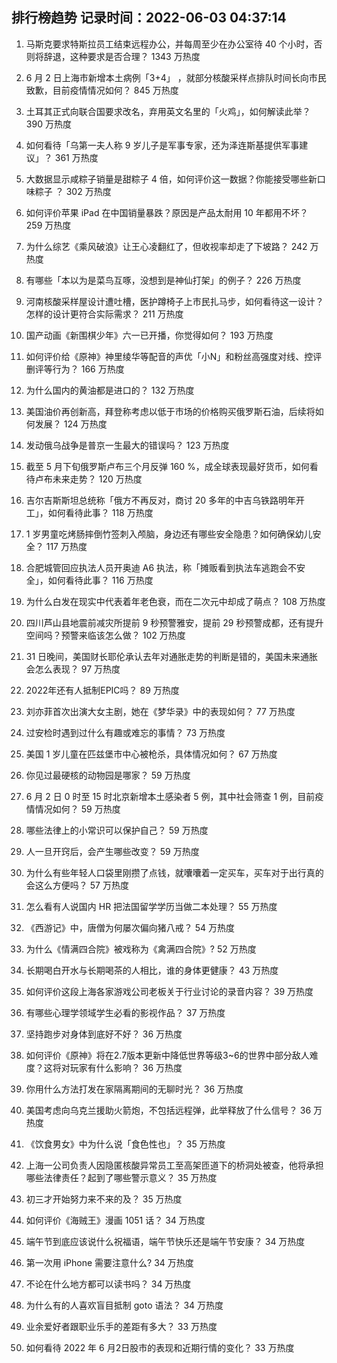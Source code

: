 
## 排行榜趋势 记录时间：2022-06-03 04:37:14
  
  1. 马斯克要求特斯拉员工结束远程办公，并每周至少在办公室待 40 个小时，否则将辞退，这种要求是否合理？ 1343 万热度
    
  2. 6 月 2 日上海市新增本土病例「3+4」 ，就部分核酸采样点排队时间长向市民致歉，目前疫情情况如何？ 845 万热度
    
  3. 土耳其正式向联合国要求改名，弃用英文名里的「火鸡」，如何解读此举？ 390 万热度
    
  4. 如何看待「乌第一夫人称 9 岁儿子是军事专家，还为泽连斯基提供军事建议」？ 361 万热度
    
  5. 大数据显示咸粽子销量是甜粽子 4 倍，如何评价这一数据？你能接受哪些新口味粽子 ？ 302 万热度
    
  6. 如何评价苹果 iPad 在中国销量暴跌？原因是产品太耐用 10 年都用不坏？ 259 万热度
    
  7. 为什么综艺《乘风破浪》让王心凌翻红了，但收视率却走了下坡路？ 242 万热度
    
  8. 有哪些「本以为是菜鸟互啄，没想到是神仙打架」的例子？ 226 万热度
    
  9. 河南核酸采样屋设计遭吐槽，医护蹲椅子上市民扎马步，如何看待这一设计？怎样的设计更符合实际需求？ 211 万热度
    
  10. 国产动画《新围棋少年》六一已开播，你觉得如何？ 193 万热度
    
  11. 如何评价给《原神》神里绫华等配音的声优「小N」和粉丝高强度对线、控评删评等行为？ 166 万热度
    
  12. 为什么国内的黄油都是进口的？ 132 万热度
    
  13. 美国油价再创新高，拜登称考虑以低于市场的价格购买俄罗斯石油，后续将如何发展？ 124 万热度
    
  14. 发动俄乌战争是普京一生最大的错误吗？ 123 万热度
    
  15. 截至 5 月下旬俄罗斯卢布三个月反弹 160 %，成全球表现最好货币，如何看待卢布未来走势？ 120 万热度
    
  16. 吉尔吉斯斯坦总统称「俄方不再反对，商讨 20 多年的中吉乌铁路明年开工」，如何看待此事？ 118 万热度
    
  17. 1 岁男童吃烤肠摔倒竹签刺入颅脑，身边还有哪些安全隐患？如何确保幼儿安全？ 117 万热度
    
  18. 合肥城管回应执法人员开奥迪 A6 执法，称「摊贩看到执法车逃跑会不安全」，如何看待此事？ 116 万热度
    
  19. 为什么白发在现实中代表着年老色衰，而在二次元中却成了萌点？ 108 万热度
    
  20. 四川芦山县地震前减灾所提前 9 秒预警雅安，提前 29 秒预警成都，还有提升空间吗？预警来临该怎么做？ 102 万热度
    
  21. 31 日晚间，美国财长耶伦承认去年对通胀走势的判断是错的，美国未来通胀会怎么表现？ 97 万热度
    
  22. 2022年还有人抵制EPIC吗？ 89 万热度
    
  23. 刘亦菲首次出演大女主剧，她在《梦华录》中的表现如何？ 77 万热度
    
  24. 过安检时遇到过什么有趣或难忘的事情？ 73 万热度
    
  25. 美国 1 岁儿童在匹兹堡市中心被枪杀，具体情况如何？ 67 万热度
    
  26. 你见过最硬核的动物园是哪家？ 59 万热度
    
  27. 6 月 2 日 0 时至 15 时北京新增本土感染者 5 例，其中社会筛查 1 例，目前疫情情况如何？ 59 万热度
    
  28. 哪些法律上的小常识可以保护自己？ 59 万热度
    
  29. 人一旦开窍后，会产生哪些改变？ 59 万热度
    
  30. 为什么有些年轻人口袋里刚攒了点钱，就囔囔着一定买车，买车对于出行真的会这么方便吗？ 57 万热度
    
  31. 怎么看有人说国内 HR 把法国留学学历当做二本处理？ 55 万热度
    
  32. 《西游记》中，唐僧为何屡次偏向猪八戒？ 54 万热度
    
  33. 为什么《情满四合院》被戏称为《禽满四合院》? 52 万热度
    
  34. 长期喝白开水与长期喝茶的人相比，谁的身体更健康？ 43 万热度
    
  35. 如何评价这段上海各家游戏公司老板关于行业讨论的录音内容？ 39 万热度
    
  36. 有哪些心理学领域学生必看的影视作品？ 37 万热度
    
  37. 坚持跑步对身体到底好不好？ 36 万热度
    
  38. 如何评价《原神》将在2.7版本更新中降低世界等级3~6的世界中部分敌人难度？这将对玩家有什么影响？ 36 万热度
    
  39. 你用什么方法打发在家隔离期间的无聊时光？ 36 万热度
    
  40. 美国考虑向乌克兰援助火箭炮，不包括远程弹，此举释放了什么信号？ 36 万热度
    
  41. 《饮食男女》中为什么说「食色性也」？ 35 万热度
    
  42. 上海一公司负责人因隐匿核酸异常员工至高架匝道下的桥洞处被查，他将承担哪些法律责任？起到了哪些警示意义？ 35 万热度
    
  43. 初三才开始努力来不来的及？ 35 万热度
    
  44. 如何评价《海贼王》漫画 1051 话？ 34 万热度
    
  45. 端午节到底应该说什么祝福语，端午节快乐还是端午节安康？ 34 万热度
    
  46. 第一次用 iPhone 需要注意什么? 34 万热度
    
  47. 不论在什么地方都可以读书吗？ 34 万热度
    
  48. 为什么有的人喜欢盲目抵制 goto 语法？ 34 万热度
    
  49. 业余爱好者跟职业乐手的差距有多大？ 33 万热度
    
  50. 如何看待 2022 年 6 月2日股市的表现和近期行情的变化？ 33 万热度
    